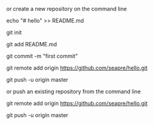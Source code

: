 or create a new repository on the command line

echo "# hello" >> README.md

git init

git add README.md

git commit -m "first commit"

git remote add origin https://github.com/seapre/hello.git

git push -u origin master

or push an existing repository from the command line

git remote add origin https://github.com/seapre/hello.git

git push -u origin master
